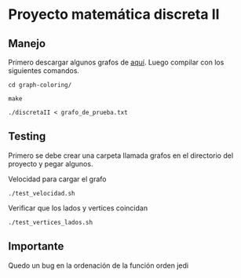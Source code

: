 # Proyecto matemática discreta II

## Manejo

Primero descargar algunos grafos de [aquí](https://drive.google.com/drive/folders/17hktF1u1oIRteQdL8uLQJGAIrTbIagK0?usp=sharing). 
Luego compilar con los siguientes comandos.

```
cd graph-coloring/

make

./discretaII < grafo_de_prueba.txt
```

## Testing

Primero se debe crear una carpeta llamada grafos en el directorio del proyecto y pegar algunos.

Velocidad para cargar el grafo
```
./test_velocidad.sh
```

Verificar que los lados y vertices coincidan 
```
./test_vertices_lados.sh
```
## Importante

Quedo un bug en la ordenación de la función orden jedi

